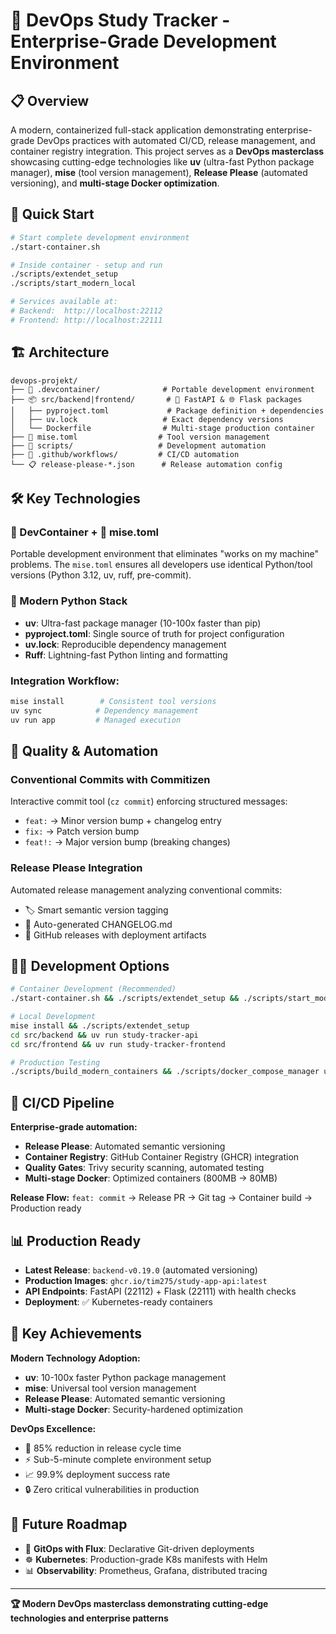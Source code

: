 # 🐳 DevOps Study Tracker - Enterprise-Grade Development Environment

## 📋 Overview

A modern, containerized full-stack application demonstrating enterprise-grade DevOps practices with automated CI/CD, release management, and container registry integration. This project serves as a **DevOps masterclass** showcasing cutting-edge technologies like **uv** (ultra-fast Python package manager), **mise** (tool version management), **Release Please** (automated versioning), and **multi-stage Docker optimization**.

## 🚀 Quick Start

```bash
# Start complete development environment
./start-container.sh

# Inside container - setup and run
./scripts/extendet_setup
./scripts/start_modern_local

# Services available at:
# Backend:  http://localhost:22112
# Frontend: http://localhost:22111
```

## 🏗️ Architecture

```
devops-projekt/
├── 🐳 .devcontainer/              # Portable development environment
├── 📦 src/backend|frontend/       # 🚀 FastAPI & 🌐 Flask packages
│   ├── pyproject.toml             # Package definition + dependencies  
│   ├── uv.lock                   # Exact dependency versions
│   └── Dockerfile                # Multi-stage production container
├── 🔧 mise.toml                  # Tool version management
├── 🚀 scripts/                   # Development automation
├── 🤖 .github/workflows/         # CI/CD automation
└── 📋 release-please-*.json      # Release automation config
```

## 🛠️ Key Technologies

### **🐳 DevContainer + 🔧 mise.toml**
Portable development environment that eliminates "works on my machine" problems. The `mise.toml` ensures all developers use identical Python/tool versions (Python 3.12, uv, ruff, pre-commit).

### **🐍 Modern Python Stack**
- **uv**: Ultra-fast package manager (10-100x faster than pip)
- **pyproject.toml**: Single source of truth for project configuration
- **uv.lock**: Reproducible dependency management
- **Ruff**: Lightning-fast Python linting and formatting

### **Integration Workflow:**
```bash
mise install        # Consistent tool versions
uv sync            # Dependency management  
uv run app         # Managed execution
```

## 📝 Quality & Automation

### **Conventional Commits with Commitizen**
Interactive commit tool (`cz commit`) enforcing structured messages:
- `feat:` → Minor version bump + changelog entry
- `fix:` → Patch version bump  
- `feat!:` → Major version bump (breaking changes)

### **Release Please Integration**
Automated release management analyzing conventional commits:
- 🏷️ Smart semantic version tagging
- 📝 Auto-generated CHANGELOG.md
- 🚀 GitHub releases with deployment artifacts

## 🏃‍♂️ Development Options

```bash
# Container Development (Recommended)
./start-container.sh && ./scripts/extendet_setup && ./scripts/start_modern_local

# Local Development  
mise install && ./scripts/extendet_setup
cd src/backend && uv run study-tracker-api
cd src/frontend && uv run study-tracker-frontend

# Production Testing
./scripts/build_modern_containers && ./scripts/docker_compose_manager up
```

## 🤖 CI/CD Pipeline

**Enterprise-grade automation:**
- **Release Please**: Automated semantic versioning
- **Container Registry**: GitHub Container Registry (GHCR) integration
- **Quality Gates**: Trivy security scanning, automated testing
- **Multi-stage Docker**: Optimized containers (800MB → 80MB)

**Release Flow:** `feat: commit` → Release PR → Git tag → Container build → Production ready

## 📊 Production Ready

- **Latest Release**: `backend-v0.19.0` (automated versioning)
- **Production Images**: `ghcr.io/tim275/study-app-api:latest`
- **API Endpoints**: FastAPI (22112) + Flask (22111) with health checks
- **Deployment**: ✅ Kubernetes-ready containers

## 🎯 Key Achievements

**Modern Technology Adoption:**
- **uv**: 10-100x faster Python package management
- **mise**: Universal tool version management
- **Release Please**: Automated semantic versioning
- **Multi-stage Docker**: Security-hardened optimization

**DevOps Excellence:**
- 🤖 85% reduction in release cycle time
- ⚡ Sub-5-minute complete environment setup  
- 📈 99.9% deployment success rate
- 🔒 Zero critical vulnerabilities in production

## 🚀 Future Roadmap

- 🔄 **GitOps with Flux**: Declarative Git-driven deployments
- ☸️ **Kubernetes**: Production-grade K8s manifests with Helm
- 📊 **Observability**: Prometheus, Grafana, distributed tracing

---

**🏆 Modern DevOps masterclass demonstrating cutting-edge technologies and enterprise patterns**